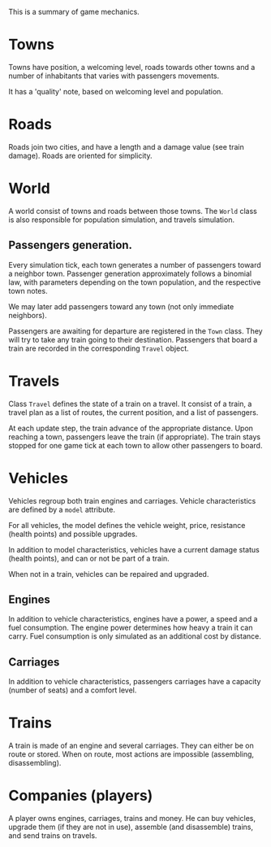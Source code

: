 This is a summary of game mechanics.

# Towns

Towns have position, a welcoming level, roads towards other towns
and a number of inhabitants that varies with passengers movements.

It has a 'quality' note, based on welcoming level and population.

# Roads

Roads join two cities, and have a length and a damage value (see train damage).
Roads are oriented for simplicity.

# World

A world consist of towns and roads between those towns.
The `World` class is also responsible for population simulation,
and travels simulation.

## Passengers generation.

Every simulation tick, each town generates a number of passengers toward
a neighbor town. Passenger generation approximately follows a binomial law,
with parameters depending on the town population, and the respective town
notes.

We may later add passengers toward any town (not only immediate neighbors).

Passengers are awaiting for departure are registered in the `Town` class.
They will try to take any train going to their destination.
Passengers that board a train are recorded in the corresponding `Travel` object.


# Travels

Class `Travel` defines the state of a train on a travel.
It consist of a train, a travel plan as a list of routes, the current position,
and a list of passengers.

At each update step, the train advance of the appropriate distance.
Upon reaching a town, passengers leave the train (if appropriate).
The train stays stopped for one game tick at each town
to allow other passengers to board.


# Vehicles

Vehicles regroup both train engines and carriages.
Vehicle characteristics are defined by a `model` attribute.

For all vehicles, the model defines the vehicle weight, price, resistance
(health points) and possible upgrades.

In addition to model characteristics, vehicles have a current damage status
(health points), and can or not be part of a train.

When not in a train, vehicles can be repaired and upgraded.

## Engines

In addition to vehicle characteristics, engines have a power, a speed and
a fuel consumption. The engine power determines how heavy a train it can carry.
Fuel consumption is only simulated as an additional cost by distance.

## Carriages

In addition to vehicle characteristics, passengers carriages have a capacity
(number of seats) and a comfort level.

# Trains

A train is made of an engine and several carriages.
They can either be on route or stored. When on route, most actions
are impossible (assembling, disassembling).


# Companies (players)

A player owns engines, carriages, trains and money.
He can buy vehicles, upgrade them (if they are not in use),
assemble (and disassemble) trains, and send trains on travels.
